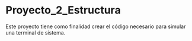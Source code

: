 # Proyecto_2_Estructura
Este proyecto tiene como finalidad crear el código necesario para simular una terminal de sistema.
